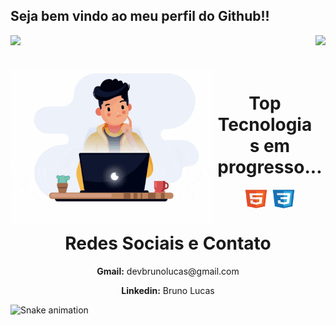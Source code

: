 ## Seja bem vindo ao meu perfil do Github!!

<div>
  
  <img  height="170em" src="https://github-readme-stats-sigma-five.vercel.app/api?username=devbrunolucas&show_icons=true&theme=dark&include_all_commits=true&count_private=true"/>
  <img align="right" height="150em"  src="https://github-readme-stats-sigma-five.vercel.app/api/top-langs/?username=devbrunolucas&layout=compact&langs_count=16&theme=dark"/>
</div>
<br>

<div  align="center"> 
  <div style="display: inline_block"><br>
    <img align="left" height="250"  alt="coding-time" src="gif6.gif">
    <h1 align="center">Top Tecnologias em progresso...</h1>
   <!-- <img align="center" height="30" width="40" alt="js-icon"  src="https://raw.githubusercontent.com/devicons/devicon/master/icons/javascript/javascript-plain.svg"> -->
    <!--<img align="center" height="30" width="40" alt="react-icon" src="https://raw.githubusercontent.com/devicons/devicon/master/icons/react/react-original.svg"-->
    <img align="center" height="30" width="40" alt="html-icon" src="https://raw.githubusercontent.com/devicons/devicon/master/icons/html5/html5-original.svg">
    <img align="center" height="30" width="40" alt="css-icon" src="https://raw.githubusercontent.com/devicons/devicon/master/icons/css3/css3-original.svg">
    
   </div>
    
  
  <h1 align="center">Redes Sociais e Contato</h1>
    <p>
      <strong>Gmail:</strong> devbrunolucas@gmail.com
    </p>
    <p>
      <strong>Linkedin:</strong> Bruno Lucas
    </p>
    
</div>
  
![Snake animation](https://github.com/devbrunolucas/devbrunolucas/blob/output/github-contribution-grid-snake.svg)

